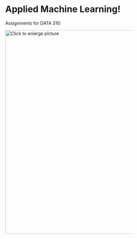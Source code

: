 # Applied Machine Learning!

Assignments for DATA 310:

<a href="https://drive.google.com/uc?export=view&id=1BdkPd5TPel2dvpmKRVGs9qYYfgkMvgha"><img src="https://drive.google.com/uc?export=view&id=1BdkPd5TPel2dvpmKRVGs9qYYfgkMvgha" style="width: 650; max-width: 80%; height: auto" title="Click to enlarge picture" />
